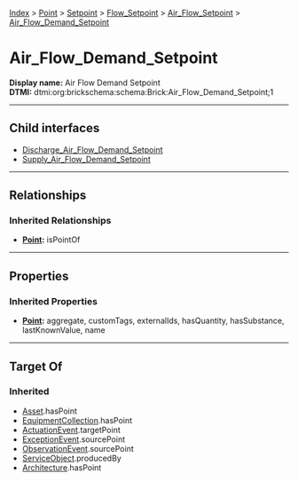[Index](../../../../../Index.md) > [Point](../../../../Point.md) > [Setpoint](../../../Setpoint.md) > [Flow_Setpoint](../../Flow_Setpoint.md) > [Air_Flow_Setpoint](../Air_Flow_Setpoint.md) > [Air_Flow_Demand_Setpoint](#)
# Air_Flow_Demand_Setpoint

**Display name:** Air Flow Demand Setpoint<br />
**DTMI:** dtmi:org:brickschema:schema:Brick:Air_Flow_Demand_Setpoint;1

---

## Child interfaces
* [Discharge_Air_Flow_Demand_Setpoint](../Discharge_Air_Flow_Setpoint/Discharge_Air_Flow_Demand_Setpoint.md)
* [Supply_Air_Flow_Demand_Setpoint](../Supply_Air_Flow_Setpoint/Supply_Air_Flow_Demand_Setpoint.md)

---

## Relationships

### Inherited Relationships
* **[Point](../../../../Point.md):** isPointOf

---

## Properties

### Inherited Properties
* **[Point](../../../../Point.md):** aggregate, customTags, externalIds, hasQuantity, hasSubstance, lastKnownValue, name

---

## Target Of
### Inherited
* [Asset](../../../../../Asset/Asset.md).hasPoint
* [EquipmentCollection](../../../../../Collection/EquipmentCollection.md).hasPoint
* [ActuationEvent](../../../../../Event/PointEvent/ActuationEvent.md).targetPoint
* [ExceptionEvent](../../../../../Event/PointEvent/ExceptionEvent.md).sourcePoint
* [ObservationEvent](../../../../../Event/PointEvent/ObservationEvent.md).sourcePoint
* [ServiceObject](../../../../../Information/ServiceObject/ServiceObject.md).producedBy
* [Architecture](../../../../../Space/Architecture/Architecture.md).hasPoint
